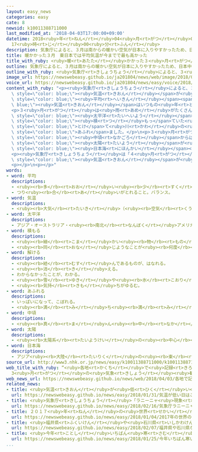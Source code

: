 ```yaml
---
layout: easy_news
categories: easy
cate: 8
newsid: k10011388711000
last_modified_at: '2018-04-03T17:00:00+09:00'
datetime: 2018<ruby>年<rt>ねん</rt></ruby>04<ruby>月<rt>がつ</rt></ruby>03<ruby>日<rt>にち</rt></ruby>
  17<ruby>時<rt>じ</rt></ruby>00<ruby>分<rt>ふん</rt></ruby>
description: 気象庁によると、３月は南からの暖かい空気が日本に入りやすかったため、日本中で気温が高くなりました。
title: 暖かかった３月　東日本では平均気温が今までで最も高かった
title_with_ruby: <ruby>暖<rt>あたた</rt></ruby>かかった３<ruby>月<rt>がつ</rt></ruby>　<ruby>東日本<rt>ひがしにほん</rt></ruby>では<ruby>平均<rt>へいきん</rt></ruby><ruby>気温<rt>きおん</rt></ruby>が<ruby>今<rt>いま</rt></ruby>までで<ruby>最<rt>もっと</rt></ruby>も<ruby>高<rt>たか</rt></ruby>かった
outline: 気象庁によると、３月は南からの暖かい空気が日本に入りやすかったため、日本中で気温が高くなりました。
outline_with_ruby: <ruby>気象庁<rt>きしょうちょう</rt></ruby>によると、３<ruby>月<rt>がつ</rt></ruby>は<ruby>南<rt>みなみ</rt></ruby>からの<ruby>暖<rt>あたた</rt></ruby>かい<ruby>空気<rt>くうき</rt></ruby>が<ruby>日本<rt>にっぽん</rt></ruby>に<ruby>入<rt>はい</rt></ruby>りやすかったため、<ruby>日本中<rt>にほんじゅう</rt></ruby>で<ruby>気温<rt>きおん</rt></ruby>が<ruby>高<rt>たか</rt></ruby>くなりました。
image_url: https://newswebeasy.github.io/ja201804/news/web/image/2018/04/03/K10011388711_1804022248_1804030437_01_02.jpg
voice_url: https://newswebeasy.github.io/ja201804/news/easy/voice/2018/04/03/k10011388711000.mp4
content_with_ruby: "<p><ruby>気象庁<rt>きしょうちょう</rt></ruby>によると、３<ruby>月<rt>がつ</rt></ruby>は<ruby>南<rt>みなみ</rt></ruby>からの<ruby>暖<rt>あたた</rt></ruby>かい<ruby>空気<rt>くうき</rt></ruby>が<ruby>日本<rt>にっぽん</rt></ruby>に<ruby>入<rt>はい</rt></ruby>りやすかったため、<ruby>日本中<rt>にほんじゅう</rt></ruby>で<span\
  \ style=\"color: blue;\"><ruby>気温<rt>きおん</rt></ruby></span>が<ruby>高<rt>たか</rt></ruby>くなりました。<ruby>東日本<rt>ひがしにほん</rt></ruby>の３<ruby>月<rt>がつ</rt></ruby>の<span\
  \ style=\"color: blue;\"><ruby>平均<rt>へいきん</rt></ruby></span><span style=\"color:\
  \ blue;\"><ruby>気温<rt>きおん</rt></ruby></span>はいつもの<ruby>年<rt>とし</rt></ruby>より２．５℃<ruby>高<rt>たか</rt></ruby>くて、<ruby>調<rt>しら</rt></ruby>べ<ruby>始<rt>はじ</rt></ruby>めた１９４６<ruby>年<rt>ねん</rt></ruby>から<ruby>今<rt>いま</rt></ruby>までで<ruby>最<rt>もっと</rt></ruby>も<ruby>高<rt>たか</rt></ruby>くなりました。</p>\n\
  <p>３<ruby>月<rt>がつ</rt></ruby>は<ruby>雨<rt>あめ</rt></ruby>がたくさん<ruby>降<rt>ふ</rt></ruby>った<ruby>所<rt>ところ</rt></ruby>もありました。<ruby>東日本<rt>ひがしにほん</rt></ruby>の<span\
  \ style=\"color: blue;\"><ruby>太平洋<rt>たいへいよう</rt></ruby></span><ruby>側<rt>がわ</rt></ruby>ではいつもの<ruby>年<rt>とし</rt></ruby>の１．６<ruby>倍<rt>ばい</rt></ruby>ぐらい<ruby>降<rt>ふ</rt></ruby>って、３<ruby>月<rt>がつ</rt></ruby>では<ruby>最<rt>もっと</rt></ruby>も<ruby>多<rt>おお</rt></ruby>くなりました。<ruby>北海道<rt>ほっかいどう</rt></ruby>でもたくさん<ruby>降<rt>ふ</rt></ruby>ったため、<span\
  \ style=\"color: blue;\"><ruby>積<rt>つ</rt></ruby>もっ</span>ていた<ruby>雪<rt>ゆき</rt></ruby>が<span\
  \ style=\"color: blue;\">とけ</span>て<ruby>川<rt>かわ</rt></ruby>の<ruby>水<rt>みず</rt></ruby>が<ruby>道<rt>みち</rt></ruby>に<span\
  \ style=\"color: blue;\">あふれ</span>ました。</p>\n<p>３<ruby>月<rt>がつ</rt></ruby>の<span\
  \ style=\"color: blue;\"><ruby>中頃<rt>なかごろ</rt></ruby></span>からは<ruby>晴<rt>は</rt></ruby>れの<ruby>日<rt>ひ</rt></ruby>が<ruby>多<rt>おお</rt></ruby>くなりました。<span\
  \ style=\"color: blue;\"><ruby>太陽<rt>たいよう</rt></ruby></span>が<ruby>出<rt>で</rt></ruby>た<ruby>時間<rt>じかん</rt></ruby>をいつもの<ruby>年<rt>とし</rt></ruby>と<ruby>比<rt>くら</rt></ruby>べると、<ruby>沖縄<rt>おきなわ</rt></ruby>・<ruby>奄美<rt>あまみ</rt></ruby>では１．７<ruby>倍<rt>ばい</rt></ruby>、<ruby>東日本<rt>ひがしにほん</rt></ruby>と<ruby>西日本<rt>にしにほん</rt></ruby>では<span\
  \ style=\"color: blue;\"><ruby>日本海<rt>にほんかい</rt></ruby></span><ruby>側<rt>がわ</rt></ruby>が１．４<ruby>倍<rt>ばい</rt></ruby>で、３<ruby>月<rt>がつ</rt></ruby>では<ruby>最<rt>もっと</rt></ruby>も<ruby>長<rt>なが</rt></ruby>くなりました。</p>\n\
  <p><ruby>気象庁<rt>きしょうちょう</rt></ruby>は「４<ruby>月<rt>がつ</rt></ruby>も<ruby>暖<rt>あたた</rt></ruby>かい<ruby>日<rt>ひ</rt></ruby>が<ruby>続<rt>つづ</rt></ruby>いていますが、<ruby>今週<rt>こんしゅう</rt></ruby>の<ruby>終<rt>お</rt></ruby>わりから<ruby>特<rt>とく</rt></ruby>に<ruby>西日本<rt>にしにほん</rt></ruby>でいつもの<ruby>年<rt>とし</rt></ruby>より<span\
  \ style=\"color: blue;\"><ruby>気温<rt>きおん</rt></ruby></span>が<ruby>低<rt>ひく</rt></ruby>い<ruby>日<rt>ひ</rt></ruby>が<ruby>多<rt>おお</rt></ruby>くなります」と<ruby>言<rt>い</rt></ruby>っています。</p>\n\
  <p></p>\n<p></p>"
words:
- word: 平均
  descriptions:
  - <ruby><rb>多</rb><rt>おお</rt></ruby>い<ruby><rb>少</rb><rt>すく</rt></ruby>ないや<ruby><rb>高</rb><rt>たか</rt></ruby>い<ruby><rb>低</rb><rt>ひく</rt></ruby>いなどがないように、ならすこと。
  - つり<ruby><rb>合</rb><rt>あ</rt></ruby>いがとれること。バランス。
- word: 気温
  descriptions:
  - <ruby><rb>大気</rb><rt>たいき</rt></ruby>（<ruby><rb>空気</rb><rt>くうき</rt></ruby>）の<ruby><rb>温度</rb><rt>おんど</rt></ruby>。
- word: 太平洋
  descriptions:
  - アジア・オーストラリア・<ruby><rb>南北</rb><rt>なんぼく</rt></ruby>アメリカ・<ruby><rb>南極</rb><rt>なんきょく</rt></ruby>の<ruby><rb>五</rb><rt>いつ</rt></ruby>つの<ruby><rb>大陸</rb><rt>たいりく</rt></ruby>に<ruby><rb>囲</rb><rt>かこ</rt></ruby>まれた、<ruby><rb>世界</rb><rt>せかい</rt></ruby>でいちばん<ruby><rb>広</rb><rt>ひろ</rt></ruby>い<ruby><rb>海</rb><rt>うみ</rt></ruby>。
- word: 積もる
  descriptions:
  - <ruby><rb>細</rb><rt>こま</rt></ruby>かい<ruby><rb>物</rb><rt>もの</rt></ruby>が<ruby><rb>重</rb><rt>かさ</rt></ruby>なってたまる。
  - <ruby><rb>同</rb><rt>おな</rt></ruby>じようなことが<ruby><rb>何度</rb><rt>なんど</rt></ruby>も<ruby><rb>重</rb><rt>かさ</rt></ruby>なって、だんだん<ruby><rb>大</rb><rt>おお</rt></ruby>きくなる。
- word: 解ける
  descriptions:
  - <ruby><rb>結</rb><rt>むす</rt></ruby>んであるものが、はなれる。
  - <ruby><rb>消</rb><rt>き</rt></ruby>える。
  - わからなかったことが、わかる。
  - <ruby><rb>雪</rb><rt>ゆき</rt></ruby>や<ruby><rb>氷</rb><rt>こおり</rt></ruby>などが、<ruby><rb>水</rb><rt>みず</rt></ruby>になる。
  - <ruby><rb>気持</rb><rt>きも</rt></ruby>ちがゆるむ。
- word: あふれる
  descriptions:
  - いっぱいになって、こぼれる。
  - <ruby><rb>満</rb><rt>み</rt></ruby>ち<ruby><rb>満</rb><rt>み</rt></ruby>ちている。いっぱいである。
- word: 中頃
  descriptions:
  - <ruby><rb>真</rb><rt>ま</rt></ruby>ん<ruby><rb>中</rb><rt>なか</rt></ruby>の<ruby><rb>辺</rb><rt>あた</rt></ruby>り。
- word: 太陽
  descriptions:
  - <ruby><rb>太陽系</rb><rt>たいようけい</rt></ruby>の<ruby><rb>中心</rb><rt>ちゅうしん</rt></ruby>で<ruby><rb>高</rb><rt>たか</rt></ruby>い<ruby><rb>熱</rb><rt>ねつ</rt></ruby>と<ruby><rb>光</rb><rt>ひかり</rt></ruby>を<ruby><rb>出</rb><rt>だ</rt></ruby>している<ruby><rb>星</rb><rt>ほし</rt></ruby>。<ruby><rb>地球</rb><rt>ちきゅう</rt></ruby>に<ruby><rb>熱</rb><rt>ねつ</rt></ruby>や<ruby><rb>光</rb><rt>ひかり</rt></ruby>をあたえ、<ruby><rb>生物</rb><rt>せいぶつ</rt></ruby>を<ruby><rb>育</rb><rt>そだ</rt></ruby>てる。お<ruby><rb>日</rb><rt>ひ</rt></ruby>さま。
- word: 日本海
  descriptions:
  - アジア<ruby><rb>大陸</rb><rt>たいりく</rt></ruby>の<ruby><rb>東</rb><rt>ひがし</rt></ruby>と<ruby><rb>日本列島</rb><rt>にほんれっとう</rt></ruby>にはさまれた<ruby><rb>海</rb><rt>うみ</rt></ruby>。
source_url: http://www3.nhk.or.jp/news/easy/k10011388711000/k10011388711000.html
web_title_with_ruby: “<ruby>各地<rt>かくち</rt></ruby>で<ruby>記録<rt>きろく</rt></ruby>ずくめに”
  3<ruby>月<rt>がつ</rt></ruby>の<ruby>気象<rt>きしょう</rt></ruby><ruby>観測<rt>かんそく</rt></ruby><ruby>データ<rt>でーた</rt></ruby>
web_news_url: https://newswebeasy.github.io/news/web/2018/04/03/各地で記録ずくめに-3月の気象観測データ
related_news:
- title: <ruby>気温<rt>きおん</rt></ruby>が<ruby>低<rt>ひく</rt></ruby>い<ruby>日<rt>ひ</rt></ruby>はこれからも２<ruby>週間<rt>しゅうかん</rt></ruby>ぐらい<ruby>続<rt>つづ</rt></ruby>きそう
  url: https://newswebeasy.github.io/news/easy/2018/01/31/気温が低い日はこれからも2週間ぐらい続きそう
- title: <ruby>気象庁<rt>きしょうちょう</rt></ruby>「ラニーニャ<ruby>現象<rt>げんしょう</rt></ruby>で<ruby>寒<rt>さむ</rt></ruby>くて<ruby>雪<rt>ゆき</rt></ruby>が<ruby>多<rt>おお</rt></ruby>い<ruby>冬<rt>ふゆ</rt></ruby>になった」
  url: https://newswebeasy.github.io/news/easy/2018/02/16/気象庁ラニーニャ現象で寒くて雪が多い冬になった
- title: ２０１７<ruby>年<rt>ねん</rt></ruby>の<ruby>世界<rt>せかい</rt></ruby>の<ruby>平均<rt>へいきん</rt></ruby>の<ruby>気温<rt>きおん</rt></ruby>　<ruby>今<rt>いま</rt></ruby>までで３<ruby>番目<rt>ばんめ</rt></ruby>に<ruby>高<rt>たか</rt></ruby>い
  url: https://newswebeasy.github.io/news/easy/2018/01/04/2017年の世界の平均の気温-今までで3番目に高い
- title: <ruby>福井県<rt>ふくいけん</rt></ruby>や<ruby>石川県<rt>いしかわけん</rt></ruby>などで<ruby>雪<rt>ゆき</rt></ruby>がたくさん<ruby>降<rt>ふ</rt></ruby>っている
  url: https://newswebeasy.github.io/news/easy/2018/02/07/福井県や石川県などで雪がたくさん降っている
- title: <ruby>今年<rt>ことし</rt></ruby>いちばん<ruby>寒<rt>さむ</rt></ruby>い<ruby>朝<rt>あさ</rt></ruby>　<ruby>東京<rt>とうきょう</rt></ruby>でもー４℃
  url: https://newswebeasy.github.io/news/easy/2018/01/25/今年いちばん寒い朝-東京でもー4C
...
```

